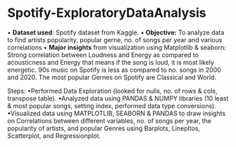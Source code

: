 # Spotify-ExploratoryDataAnalysis


• **Dataset used**: Spotify dataset from Kaggle.
•	**Objective:** To analyze data to find artists popularity, popular gerne, no. of songs per year and various correlations
•	**Major insights** from visualization using Matplotlib & seaborn: Strong correlation between Loudness and Energy as compared to   acousticness and Energy that means if the song is loud, it is most likely energetic. 90s music on Spotify is less as         compared to no. songs in 2000 and 2020. The most popular Gernes on Spotify are Classical and World. 

Steps: 
•Performed Data Exploration (looked for nulls, no. of rows & cols, transpose table).
•Analyzed data using PANDAS & NUMPY libraries (10 least & most popular songs, setting index, performed data type conversions).
•Visualized data using MATPLOTLIB, SEABORN & PANDAS to draw insights on Correlations between different variables, no. of songs per year, the popularity of artists, and popular Genres using Barplots, Linepltos, Scatterplot, and Regressionplot.
